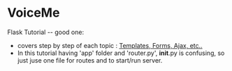 # VoiceMe

Flask Tutorial -- good one: 
 + covers step by step of each topic : [Templates, Forms, Ajax, etc..](https://blog.miguelgrinberg.com/post/the-flask-mega-tutorial-part-ii-templates)
 + In this tutorial  having 'app' folder and 'router.py', __init__.py is confusing, so just juse one file for routes and to start/run server.

